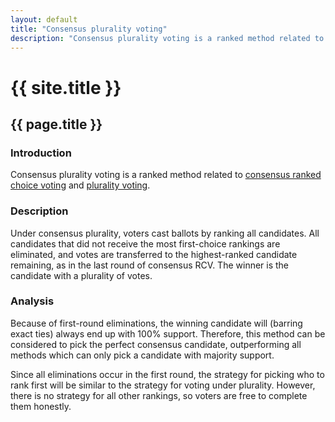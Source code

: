 ```yaml
---
layout: default
title: "Consensus plurality voting"
description: "Consensus plurality voting is a ranked method related to consensus ranked choice voting and plurality voting."
---
```

# {{ site.title }}
## {{ page.title }}
### Introduction

Consensus plurality voting is a ranked method related to [consensus ranked choice voting](https://www.reddit.com/r/EndFPTP/comments/9zitvt/proposal_consensusrcv_candidates_needs_100_of_the/) and [plurality voting](https://en.wikipedia.org/wiki/Plurality_voting).

### Description

Under consensus plurality, voters cast ballots by ranking all candidates. All candidates that did not receive the most first-choice rankings are eliminated, and votes are transferred to the highest-ranked candidate remaining, as in the last round of consensus RCV. The winner is the candidate with a plurality of votes.

### Analysis

Because of first-round eliminations, the winning candidate will (barring exact ties) always end up with 100% support. Therefore, this method can be considered to pick the perfect consensus candidate, outperforming all methods which can only pick a candidate with majority support.

Since all eliminations occur in the first round, the strategy for picking who to rank first will be similar to the strategy for voting under plurality. However, there is no strategy for all other rankings, so voters are free to complete them honestly.
